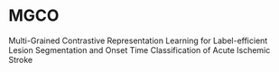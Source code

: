 # MGCO
Multi-Grained Contrastive Representation Learning for Label-efficient Lesion Segmentation and Onset Time Classification of Acute Ischemic Stroke
